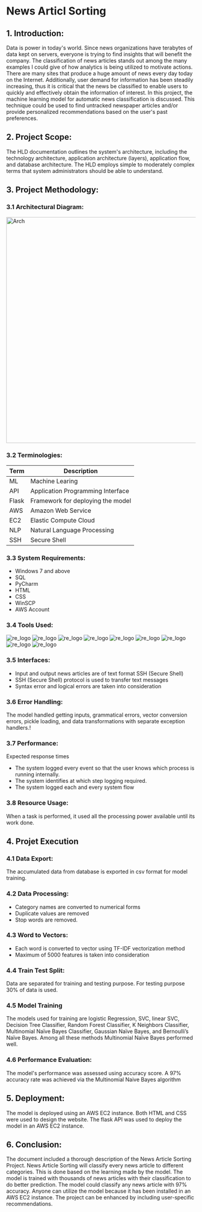 # News Articl Sorting
## 1. Introduction:
Data is power in today's world. Since news organizations have terabytes of data kept on servers, everyone is trying to find insights that will benefit the company. The classification of news articles stands out among the many examples I could give of how analytics is being utilized to motivate actions. There are many sites that produce a huge amount of news every day today on the Internet. Additionally, user demand for information has been steadily increasing, thus it is critical that the news be classified to enable users to quickly and effectively obtain the information of interest. In this project, the machine learning model for automatic news classification is discussed. This technique could be used to find untracked newspaper articles and/or provide personalized recommendations based on the user's past preferences.
## 2. Project Scope:
The HLD documentation outlines the system's architecture, including the technology architecture, application architecture (layers), application flow, and database architecture. The HLD employs simple to moderately complex terms that system administrators should be able to understand.
## 3. Project Methodology:
### 3.1 Architectural Diagram:
<img width="600" alt="Arch" src="https://user-images.githubusercontent.com/115965062/213541207-800c4f47-aa75-4117-b4ea-e8fd747500a7.png">

### 3.2 Terminologies:
| Term  | Description |
| ------------- | ------------- |
| ML  | Machine Learing  |
| API  | Application Programming Interface  |
| Flask  | Framework for deploying the model   |
| AWS  | Amazon Web Service  |
| EC2  | Elastic Compute Cloud |
| NLP  | Natural Language Processing   |
| SSH  | Secure Shell |
### 3.3 System Requirements:
  - Windows 7 and above
  - SQL
  - PyCharm
  - HTML
  - CSS
  - WinSCP
  - AWS Account
### 3.4 Tools Used:
<img width=“50” alt="re_logo" src="https://user-images.githubusercontent.com/115965062/213537318-d7fb3e62-49d4-4e3c-8714-506588afae78.png">   <img width=“90” alt="re_logo" src="https://user-images.githubusercontent.com/115965062/213537317-8b726416-bde7-4e4e-9874-c28488d3a7dd.png">    <img width=“90” alt="re_logo" src="https://user-images.githubusercontent.com/115965062/213537315-484a3265-9c1c-43e2-bb46-c35ab1ee64fe.png">    <img width=“90” alt="re_logo" src="https://user-images.githubusercontent.com/115965062/213537311-6149db2a-99e6-4fb7-9d6a-9216a4c352d8.png">    <img width=“90” alt="re_logo" src="https://user-images.githubusercontent.com/115965062/213537309-d37fad0e-65ee-4da4-a176-b5c32a2b9a0d.png">    <img width=“90” alt="re_logo" src="https://user-images.githubusercontent.com/115965062/213537307-57662137-00eb-4472-8b30-921eb42d8d23.png">    <img width=“90” alt="re_logo" src="https://user-images.githubusercontent.com/115965062/213537306-d646f595-9019-4c21-9573-e5f76f76e317.png">    <img width=“90” alt="re_logo" src="https://user-images.githubusercontent.com/115965062/213537303-b020cbbc-f6ff-4942-b175-0438d7a4be1a.png">    <img width=“90” alt="re_logo" src="https://user-images.githubusercontent.com/115965062/213537301-42266a6d-ba61-487b-90c1-627d85b783a9.png">
### 3.5 Interfaces:
  - Input and output news articles are of text format SSH (Secure Shell)
  - SSH (Secure Shell) protocol is used to transfer text messages
  - Syntax error and logical errors are taken into consideration
### 3.6 Error Handling:
The model handled getting inputs, grammatical errors, vector conversion errors, pickle loading, and data transformations with separate exception handlers.!
### 3.7 Performance:
Expected response times
  - The system logged every event so that the user knows which process is running internally.
  - The system identifies at which step logging required.
  - The system logged each and every system flow
### 3.8 Resource Usage:
When a task is performed, it used all the processing power available until its work done.
## 4. Projet Execution
### 4.1 Data Export:
The accumulated data from database is exported in csv format for model training.
### 4.2 Data Processing:
  -	Category names are converted to numerical forms
  - Duplicate values are removed
  - Stop words are removed.
### 4.3 Word to Vectors:
  - Each word is converted to vector using TF-IDF vectorization method
  - Maximum of 5000 features is taken into consideration
### 4.4 Train Test Split:
Data are separated for training and testing purpose. For testing purpose 30% of data is used.
### 4.5 Model Training
The models used for training are logistic Regression, SVC, linear SVC, Decision Tree Classifier, Random Forest Classifier, K Neighbors Classifier, Multinomial Naïve Bayes Classifier, Gaussian Naïve Bayes, and Bernoulli’s Naïve Bayes. Among all these methods Multinomial Naïve Bayes performed well.
### 4.6 Performance Evaluation:
The model's performance was assessed using accuracy score. A 97% accuracy rate was achieved via the Multinomial Naive Bayes algorithm
## 5. Deployment:
The model is deployed using an AWS EC2 instance. Both HTML and CSS were used to design the website. The flask API was used to deploy the model in an AWS EC2 instance.
## 6. Conclusion:
The document included a thorough description of the News Article Sorting Project. News Article Sorting will classify every news article to different categories. This is done based on the learning made by the model. The model is trained with thousands of news articles with their classification to do better prediction. The model could classify any news article with 97% accuracy.  Anyone can utilize the model because it has been installed in an AWS EC2 instance. The project can be enhanced by including user-specific recommendations.
